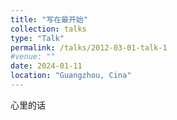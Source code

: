 ```yaml
---
title: "写在最开始"
collection: talks
type: "Talk"
permalink: /talks/2012-03-01-talk-1
#venue: ""
date: 2024-01-11
location: "Guangzhou, Cina"
---
```


心里的话

